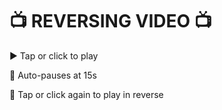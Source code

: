 # :tv: REVERSING VIDEO :tv:
:arrow_forward:  Tap or click to play

:no_entry_sign:  Auto-pauses at 15s

:repeat:  Tap or click again to play in reverse

